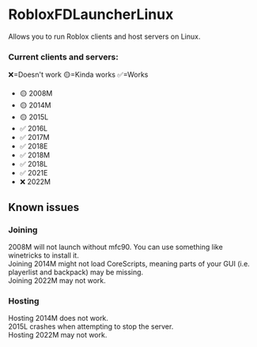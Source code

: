 # RobloxFDLauncherLinux
Allows you to run Roblox clients and host servers on Linux.  

### Current clients and servers:

❌=Doesn't work
🟡=Kinda works
✅=Works

* 🟡 2008M
* 🟡 2014M
* 🟡 2015L
* ✅ 2016L
* ✅ 2017M
* ✅ 2018E
* ✅ 2018M
* ✅ 2018L
* ✅ 2021E
* ❌ 2022M

## Known issues
### Joining
2008M will not launch without mfc90. You can use something like winetricks to install it.  
Joining 2014M might not load CoreScripts, meaning parts of your GUI (i.e. playerlist and backpack) may be missing.  
Joining 2022M may not work.  

### Hosting
Hosting 2014M does not work.  
2015L crashes when attempting to stop the server.  
Hosting 2022M may not work.
